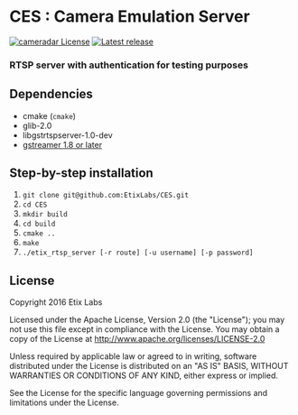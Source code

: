 # CES : Camera Emulation Server

[![cameradar License](https://img.shields.io/badge/license-Apache-blue.svg)](#license)
[![Latest release](https://img.shields.io/badge/release-0.1.0-green.svg)](https://github.com/EtixLabs/CES/releases/latest)

### RTSP server with authentication for testing purposes

## Dependencies

* cmake (`cmake`)
* glib-2.0
* libgstrtspserver-1.0-dev
* [gstreamer 1.8 or later](https://github.com/GStreamer/gstreamer)

## Step-by-step installation
1. `git clone git@github.com:EtixLabs/CES.git`
2. `cd CES`
3. `mkdir build`
4. `cd build`
5. `cmake ..`
6. `make`
7. `./etix_rtsp_server [-r route] [-u username] [-p password]`

## License

Copyright 2016 Etix Labs

Licensed under the Apache License, Version 2.0 (the "License");
you may not use this file except in compliance with the License.
You may obtain a copy of the License at http://www.apache.org/licenses/LICENSE-2.0

Unless required by applicable law or agreed to in writing, software distributed under the License is distributed on an "AS IS" BASIS, WITHOUT WARRANTIES OR CONDITIONS OF ANY KIND, either express or implied.

See the License for the specific language governing permissions and limitations under the License.
